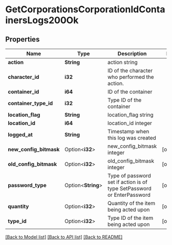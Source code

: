 # GetCorporationsCorporationIdContainersLogs200Ok

## Properties

Name | Type | Description | Notes
------------ | ------------- | ------------- | -------------
**action** | **String** | action string | 
**character_id** | **i32** | ID of the character who performed the action. | 
**container_id** | **i64** | ID of the container | 
**container_type_id** | **i32** | Type ID of the container | 
**location_flag** | **String** | location_flag string | 
**location_id** | **i64** | location_id integer | 
**logged_at** | **String** | Timestamp when this log was created | 
**new_config_bitmask** | Option<**i32**> | new_config_bitmask integer | [optional]
**old_config_bitmask** | Option<**i32**> | old_config_bitmask integer | [optional]
**password_type** | Option<**String**> | Type of password set if action is of type SetPassword or EnterPassword | [optional]
**quantity** | Option<**i32**> | Quantity of the item being acted upon | [optional]
**type_id** | Option<**i32**> | Type ID of the item being acted upon | [optional]

[[Back to Model list]](../README.md#documentation-for-models) [[Back to API list]](../README.md#documentation-for-api-endpoints) [[Back to README]](../README.md)


